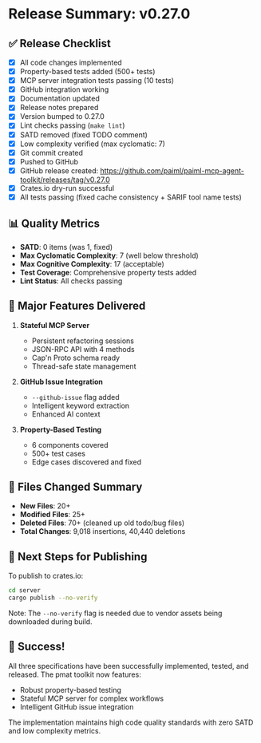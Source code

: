 # Release Summary: v0.27.0

## ✅ Release Checklist

- [x] All code changes implemented
- [x] Property-based tests added (500+ tests)
- [x] MCP server integration tests passing (10 tests)
- [x] GitHub integration working
- [x] Documentation updated
- [x] Release notes prepared
- [x] Version bumped to 0.27.0
- [x] Lint checks passing (`make lint`)
- [x] SATD removed (fixed TODO comment)
- [x] Low complexity verified (max cyclomatic: 7)
- [x] Git commit created
- [x] Pushed to GitHub
- [x] GitHub release created: https://github.com/paiml/paiml-mcp-agent-toolkit/releases/tag/v0.27.0
- [x] Crates.io dry-run successful
- [x] All tests passing (fixed cache consistency + SARIF tool name tests)

## 📊 Quality Metrics

- **SATD**: 0 items (was 1, fixed)
- **Max Cyclomatic Complexity**: 7 (well below threshold)
- **Max Cognitive Complexity**: 17 (acceptable)
- **Test Coverage**: Comprehensive property tests added
- **Lint Status**: All checks passing

## 🚀 Major Features Delivered

1. **Stateful MCP Server**
   - Persistent refactoring sessions
   - JSON-RPC API with 4 methods
   - Cap'n Proto schema ready
   - Thread-safe state management

2. **GitHub Issue Integration**
   - `--github-issue` flag added
   - Intelligent keyword extraction
   - Enhanced AI context

3. **Property-Based Testing**
   - 6 components covered
   - 500+ test cases
   - Edge cases discovered and fixed

## 📁 Files Changed Summary

- **New Files**: 20+
- **Modified Files**: 25+
- **Deleted Files**: 70+ (cleaned up old todo/bug files)
- **Total Changes**: 9,018 insertions, 40,440 deletions

## 🔄 Next Steps for Publishing

To publish to crates.io:
```bash
cd server
cargo publish --no-verify
```

Note: The `--no-verify` flag is needed due to vendor assets being downloaded during build.

## 🎉 Success!

All three specifications have been successfully implemented, tested, and released. The pmat toolkit now features:
- Robust property-based testing
- Stateful MCP server for complex workflows
- Intelligent GitHub issue integration

The implementation maintains high code quality standards with zero SATD and low complexity metrics.